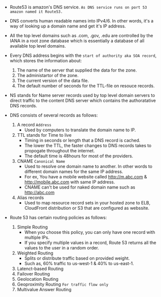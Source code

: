 * Route53 is amazon's DNS service. `As DNS service runs on port 53 amazon named it Route53.`  
* DNS converts human readable names into IPv4/6. In other words, it's a way of looking up a domain name and get it's IP address.  
* All the top level domains such as .com, .gov, .edu are controlled by the IANA in a root zone database which is essentially a database of all available top level domains.  
* Every DNS address begins with the `start of authority aka SOA record`, which stores the information about:  
  1.  The name of the server that supplied the data for the zone.  
  2.  The administartor of the zone.
  3.  The current version of the data file.  
  4.  The default number of seconds for the TTL-file on resouce records. 
* NS stands for Name server records used by top level domain servers to direct traffic to the content DNS server which contains the authoratative  DNS records.
* DNS consists of several records as follows:  
  1.  A record `Address`  
      * Used by computers to translate the domain name to IP.  
  2.  TTL stands for Time to live  
      * Timing in seconds or length that a DNS record is cached.  
      * The lower the TTL, the faster changes to DNS records takes to propogate throughout the internet.  
      * The default time is 48hours for most of the providers.
  3.  CNAME `Canonical Name`
      * Used to resolve one domain name to another. In other words to different domain names for the same IP address.
      * For ex, You have a mobile website called http://m.abc.com & http://mobile.abc.com with same IP address. 
      * CNAME can't be used for naked domain name such as http://abc.com
  4.  Alias records
      * Used to map resource record sets in your hosted zone to ELB, CloudFront distribution or S3 that are configured as webssite.

* Route 53 has certain routing policies as follows:
  1.  Simple Routing
      * When you choose this policy, you can only have one record with multiple IPs.  
      * If you specify multiple values in a record, Route 53 returns all the values to the user in a random order.
  2.  Weighted Routing
      * Splits or distribute traffic based on provided weight.
      * Such as, 60% traffic to us-west-1 & 40% to us-east-1.  
  3.  Latenct-based Routing
  4.  Failover Routing
  5.  Geolocation Routing
  6.  Geoproximity Routing `For traffic flow only`
  7.  Multivalue Answer Routing
